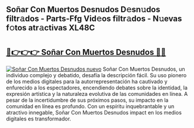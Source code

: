 ## Soñar Con Muertos Desnudos D𝚎sn𝚞dos filtr𝚊dos - Parts-Ffg Vid𝚎os filtr𝚊dos - N𝚞evas f𝚘tos atr𝚊ctivas XL48C

# <h2><a href="http://mbbw5v.tromn.icu/?c=So%c3%b1ar+Con+Muertos+Desnudos">🔗👉👉👉 Soñar Con Muertos Desnudos 🔗🔗</a></h2>

[![Soñar Con Muertos Desnudos nuevo](https://i.imgur.com/pEAQMta.gif)](http://mbbw5v.tromn.icu/?c=So%c3%b1ar+Con+Muertos+Desnudos)
Soñar Con Muertos Desnudos, un individuo complejo y debatido, desafía la descripción fácil. Su uso pionero de los medios digitales para la autorrepresentación ha cautivado y enfurecido a los espectadores, encendiendo debates sobre la identidad, la expresión artística y la naturaleza evolutiva de las comunidades en línea. A pesar de la incertidumbre de sus próximos pasos, su impacto en la comunidad en línea es profundo. Con un espíritu inquebrantable y un atractivo innegable, Soñar Con Muertos Desnudos impact en los medios digitales es transformador.
